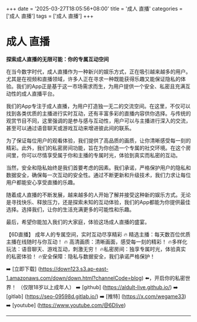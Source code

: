 +++
date = '2025-03-27T18:05:56+08:00'
title = '成人 直播'
categories = ['成人 直播']
tags = ['成人 直播']
+++

# 成人 直播

**探索成人直播的无限可能：你的专属互动空间**

在当今数字时代，成人直播作为一种新兴的娱乐方式，正在吸引越来越多的用户。尤其是在视频和直播领域，许多人正在寻求一种既能获得乐趣又能保证隐私的体验。我们的App正是基于这一市场需求而生，为用户提供一个安全、私密且充满互动性的成人直播平台。

我们的App专注于成人直播，为用户打造独一无二的交流空间。在这里，不仅可以找到各类优质的主播进行实时互动，还有丰富多彩的直播内容供你选择。与传统的观赏节目不同，这里强调的是参与感与互动性，用户可以与主播进行深入的交流，甚至可以通过语音聊天或游戏互动来增进彼此间的联系。

为了保证每位用户的观看体验，我们提供了高品质的画质，让你清晰感受每一刻的精彩。此外，我们的私密房间功能，旨在为你创造一个专属的社交环境。在这个房间里，你可以尽情享受属于你和主播的专属时光，体验到真实而私密的互动。

当然，安全和隐私始终是我们首要考虑的因素。我们承诺，严格保护用户的隐私和数据安全，确保每一次互动的安全性。通过不断更新和升级技术，我们力求让每位用户都能安心享受直播的乐趣。

随着成人直播的不断发展，越来越多的人开始了解并接受这种新的娱乐方式。无论是寻找快乐、释放压力，还是探索未知的互动体验，我们的App都能为你提供最佳选择。选择我们，让你的生活充满更多的可能性和乐趣。

最后，希望你能加入我们的大家庭，体验这场成人直播的盛宴。

【6D直播】
成年人的专属空间，实时互动尽享精彩
🔥 精选主播：每天数百位优质主播在线随时与你互动！
🔥 高清画质：清晰画面，感受每一刻的精彩！
🔥多样化玩法：语音聊天、游戏互动，刺激无穷！
🔥私密房间：独享专属时光，体验真实的私密体验！
🔥安全保障：隐私与数据安全，我们承诺严格保护！

➡️ [立即下载] (https://down123.s3.ap-east-1.amazonaws.com/down/down.html?channelCode=blog) ⬅️，开启你的私密世界！ 
（仅限18岁以上成年人） 
➡️ [github] (https://aldult-live.github.io/) 
➡️ [gitlab] (https://seo-09598d.gitlab.io/) 
➡️ [推特] (https://x.com/wegame33) 
➡️ [youtube] (https://www.youtube.com/@6Dlive)

---
